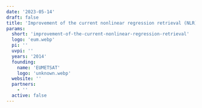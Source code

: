 ```yaml
---
date: '2023-05-14'
draft: false
title: 'Improvement of the current nonlinear regression retrieval (NLR) implemented within the MTGIRS prototype processor for monitoring (MTG-IRS L2 PPM) to generate whole globe profiles of temperature, water vapour and ozone'
params:
  short: 'improvement-of-the-current-nonlinear-regression-retrieval'
  logo: 'eum.webp'
  pi: ''
  uvpi: ''
  years: '2014'
  founding: 
    name: 'EUMETSAT'
    logo: 'unknown.webp'
  website: ''
  partners:
    - ''
  active: false
---
```

